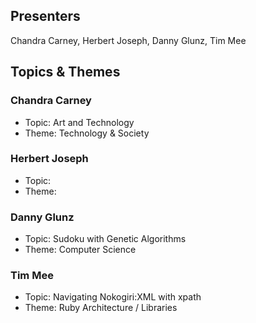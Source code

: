 ## Presenters

Chandra Carney, Herbert Joseph, Danny Glunz, Tim Mee

## Topics & Themes

### Chandra Carney

* Topic: Art and Technology
* Theme: Technology & Society

### Herbert Joseph

* Topic:
* Theme:

### Danny Glunz

* Topic: Sudoku with Genetic Algorithms
* Theme: Computer Science

### Tim Mee

* Topic: Navigating Nokogiri:XML with xpath
* Theme: Ruby Architecture / Libraries
